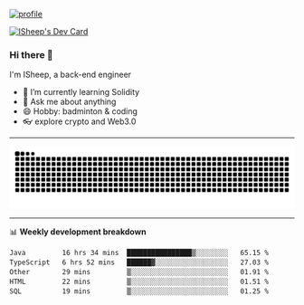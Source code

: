 [![profile](https://user-images.githubusercontent.com/54968314/208005045-e4b42f3b-833d-4242-bfcc-e764865553a2.svg)](https://www.calligrapher.ai/)

<a href="https://app.daily.dev/linziyang1106"><img src="https://api.daily.dev/devcards/v2/i4Spwx5Skx5FpTqWcwoit.png?r=kgx&type=wide" width="652" alt="ISheep's Dev Card"/></a>

### Hi there 🐏

I'm ISheep, a back-end engineer

- 🔭 I’m currently learning Solidity
- 💬 Ask me about anything
- 😄 Hobby: badminton & coding
- 👓 explore crypto and Web3.0

-------

![](https://raw.githubusercontent.com/ISheepp/ISheepp/output/github-contribution-grid-snake.svg)

-------

📊 **Weekly development breakdown**
<!--START_SECTION:waka-->

```txt
Java         16 hrs 34 mins  ████████████████▒░░░░░░░░   65.15 %
TypeScript   6 hrs 52 mins   ██████▓░░░░░░░░░░░░░░░░░░   27.03 %
Other        29 mins         ▒░░░░░░░░░░░░░░░░░░░░░░░░   01.91 %
HTML         22 mins         ▒░░░░░░░░░░░░░░░░░░░░░░░░   01.51 %
SQL          19 mins         ▒░░░░░░░░░░░░░░░░░░░░░░░░   01.25 %
```

<!--END_SECTION:waka-->
